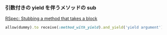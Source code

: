 ### 引数付きの yield を伴うメソッドの sub

[RSpec: Stubbing a method that takes a block](https://makandracards.com/makandra/1321-rspec-stubbing-a-method-that-takes-a-block)

```ruby
allow(dummy).to receive(:method_with_yield).and_yield('yield argument')
```

